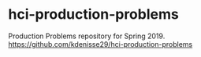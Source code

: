 # hci-production-problems
Production Problems repository for Spring 2019.
https://github.com/kdenisse29/hci-production-problems 
